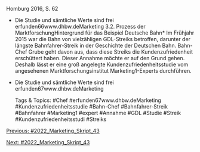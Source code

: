 Homburg 2016, S. 62
* Die Studie und sämtliche Werte sind frei erfunden66www.dhbw.deMarketing
3.2. Prozess der MarktforschungHintergrund für das Beispiel Deutsche Bahn*
Im Frühjahr 2015 war die Bahn von vielzähligen GDL-Streiks betroffen, darunter  der längste Bahnfahrer-Streik in der Geschichte der Deutschen Bahn. Bahn-Chef Grube geht davon aus, dass diese Streiks die Kundenzufriedenheit erschüttert haben. Dieser Annahme möchte er auf den Grund gehen. Deshalb lässt er eine groß angelegte Kundenzufriedenheitsstudie vom angesehenen Marktforschungsinstitut Marketing1-Experts durchführen.
* Die Studie und sämtliche Werte sind frei erfunden67www.dhbw.deMarketing

   Tags & Topics:
   #Chef
   #erfunden67www.dhbw.deMarketing
   #Kundenzufriedenheitsstudie
   #Bahn-Chef
   #Bahnfahrer-Streik
   #Bahnfahrer
   #Marketing1
   #expert
   #Annahme
   #GDL
   #Studie
   #Streik
   #Kundenzufriedenheitsstudi
   #Streiks

[Previous: #2022_Marketing_Skript_43](2022_Marketing_Skript_43.md)

[Next: #2022_Marketing_Skript_43](2022_Marketing_Skript_43.md)